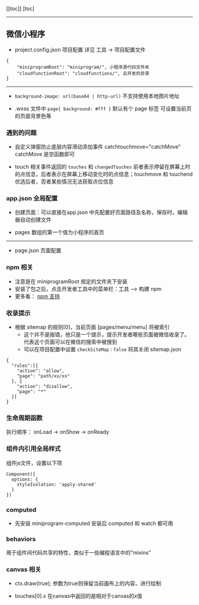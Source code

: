 [[toc]]
[toc]

---

## 微信小程序

- project.config.json 项目配置
详见 工具 -> 项目配置文件
```
{
	"miniprogramRoot": "miniprogram/", 小程序源代码文件夹
	"cloudfunctionRoot": "cloudfunctions/", 云开发的目录
}
```
---

- `background-image: url(base64 | http-url)` 不支持使用本地图片地址 

- .wxss 文件中 `page{ background: #fff }` 默认有个 page 标签 可设置当前页的页面背景色等

### 遇到的问题

- 自定义弹窗防止底层内容滑动添加事件 catchtouchmove="catchMove" catchMove 是空函数即可

- touch 相关事件返回的 `touches` 和 `changedTouches` 前者表示停留在屏幕上时的点信息，后者表示在屏幕上移动变化时的点信息；touchmove 和 touchend 优选后者，否者某些情况无法获取点位信息

### app.json 全局配置

- 创建页面：可以直接在app.json 中先配置好页面路径及名称，保存时，编辑器自动创建文件

- pages 数组的第一个值为小程序的首页

---

- page.json 页面配置


### npm 相关

- 注意是在 miniprogramRoot 规定的文件夹下安装
- 安装了包之后，点击开发者工具中的菜单栏：工具 --> 构建 npm
- 更多看： [npm 支持](https://developers.weixin.qq.com/miniprogram/dev/devtools/npm.html?search-key=npm)


### 收录提示
- 根据 sitemap 的规则[0]，当前页面 [pages/menu/menu] 将被索引
  - 这个并不是报错，他只是一个提示，提示开发者哪些页面被微信收录了。代表这个页面可以在微信的搜索中被搜到
  - 可以在项目配置中设置 `checkSiteMap：false` 将其关闭
sitemap.json
```
{
  "rules":[{
    "action": "allow",
    "page": "path/xx/xx"
  }, {
    "action": "disallow",
    "page": "*"
  }]
}
```

### 生命周期函数

执行顺序： onLoad -> onShow -> onReady

### 组件内引用全局样式

组件js文件，设置以下项
```
Component({
  options: {
    styleIsolation: 'apply-shared'
  }
})
```

### computed

- 先安装 miniprogram-computed 安装后 computed 和 watch 都可用 

### behaviors

用于组件间代码共享的特性，类似于一些编程语言中的“mixins”


### canvas 相关

- ctx.draw(true); 参数为true则保留当前画布上的内容，进行绘制

- touches[0].x  在canvas中返回的是相对于canvas的x值